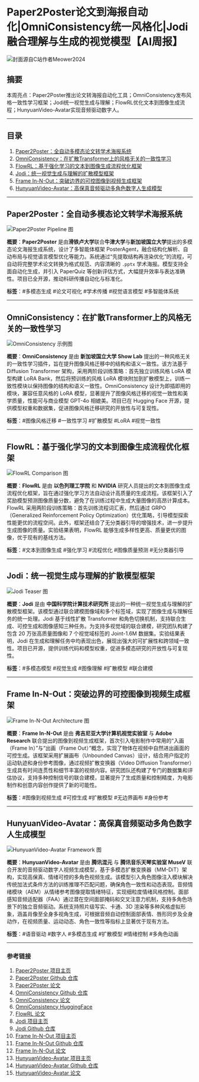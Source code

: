 # Paper2Poster论文到海报自动化|OmniConsistency统一风格化|Jodi融合理解与生成的视觉模型【AI周报】

![封面源自C站作者Meower2024](https://image.civitai.com/xG1nkqKTMzGDvpLrqFT7WA/bc7e4820-82c0-4d95-a196-9627d8cb4578/original=true,quality=90/00003-2892726208.jpeg)

## 摘要

本周亮点：Paper2Poster推出论文转海报自动化工具；OmniConsistency发布风格一致性学习框架；Jodi统一视觉生成与理解；FlowRL优化文本到图像生成流程；HunyuanVideo-Avatar实现音频驱动数字人。

---

## 目录  

1. [Paper2Poster：全自动多模态论文转学术海报系统](#paper2poster全自动多模态论文转学术海报系统)  
2. [OmniConsistency：在扩散Transformer上的风格无关的一致性学习](#omniconsistency在扩散transformer上的风格无关的一致性学习)  
3. [FlowRL：基于强化学习的文本到图像生成流程优化框架](#flowrl基于强化学习的文本到图像生成流程优化框架)    
4. [Jodi：统一视觉生成与理解的扩散模型框架](#jodi统一视觉生成与理解的扩散模型框架)  
5. [Frame In-N-Out：突破边界的可控图像到视频生成框架](#frame-in-n-out突破边界的可控图像到视频生成框架)  
6. [HunyuanVideo-Avatar：高保真音频驱动多角色数字人生成模型](#hunyuanvideo-avatar高保真音频驱动多角色数字人生成模型)  

---

## Paper2Poster：全自动多模态论文转学术海报系统

![Paper2Poster Pipeline 图](https://paper2poster.github.io/assets/posteragent.png)

**概要**：**Paper2Poster** 是由**滑铁卢大学**联合**牛津大学**与**新加坡国立大学**提出的多模态论文海报生成系统，设计了多智能体框架 PosterAgent，融合结构化解析、自动布局与视觉语言模型优化等能力。系统通过“先提取结构再渲染优化”的流程，可自动将完整学术论文转换为格式规范、内容清晰的 `.pptx` 学术海报。模型支持全面自动化生成，并引入 PaperQuiz 等创新评估方式，大幅提升效率与表达准确性。项目已全开源，推动科研传播自动化与标准化。

**标签**：#多模态生成 #论文可视化 #学术传播 #视觉语言模型 #多智能体系统

---

## OmniConsistency：在扩散Transformer上的风格无关的一致性学习

![OmniConsistency 示例图](https://github.com/showlab/OmniConsistency/raw/main/figure/teaser.png)

**概要**：**OmniConsistency** 是由 **新加坡国立大学 Show Lab** 提出的一种风格无关的一致性学习插件，旨在提升图像风格迁移中的结构和语义一致性。该方法基于 Diffusion Transformer 架构，采用两阶段训练策略：首先独立训练风格 LoRA 模型构建 LoRA Bank，然后将预训练的风格 LoRA 模块附加到扩散模型上，训练一致性模块以保持图像的结构和语义一致性。OmniConsistency 设计为即插即用的模块，兼容任意风格的 LoRA 模型，显著提升了图像风格迁移的视觉一致性和美学质量，性能可与商业模型 GPT-4o 相媲美。项目已在 Hugging Face 开源，提供模型权重和数据集，促进图像风格迁移研究的开放性与可复现性。

**标签**：#图像风格迁移 #一致性学习 #扩散模型 #LoRA #视觉一致性

---

## FlowRL：基于强化学习的文本到图像生成流程优化框架

![FlowRL Comparison 图](https://paper-assets.alphaxiv.org/figures/2505.21478/img-2.jpeg)

**概要**：**FlowRL** 是由 **以色列理工学院** 和 **NVIDIA** 研究人员提出的文本到图像生成流程优化框架，旨在通过强化学习方法自动设计高质量的生成流程。该框架引入了奖励模型预测图像质量分数，避免了在训练过程中生成大量图像的高昂计算成本。FlowRL 采用两阶段训练策略：首先训练流程词汇表，然后通过 GRPO（Generalized Reinforcement Policy Optimization）优化策略，引导模型探索性能更优的流程空间。此外，框架还结合了无分类器引导的增强技术，进一步提升生成图像的质量。实验结果表明，FlowRL 能够生成多样性更高、质量更优的图像，优于现有的基线方法。

**标签**：#文本到图像生成 #强化学习 #流程优化 #图像质量预测 #无分类器引导

---

## Jodi：统一视觉生成与理解的扩散模型框架

![Jodi Teaser 图](https://vipl-genun.github.io/Project-Jodi/static/images/banner.jpg)

**概要**：**Jodi** 是由 **中国科学院计算技术研究所** 提出的一种统一视觉生成与理解的扩散模型框架。该模型通过联合建模图像域和多个标签域，实现了图像生成与理解任务的统一处理。Jodi 基于线性扩散 Transformer 和角色切换机制，支持联合生成、可控生成和图像感知三种任务。为支持多视觉域的联合建模，研究团队构建了包含 20 万张高质量图像和 7 个视觉域标签的 Joint-1.6M 数据集。实验结果表明，Jodi 在生成和理解任务中均表现出色，展现出强大的可扩展性和跨领域一致性。项目已开源，提供训练代码和模型权重，促进多模态研究的开放性与可复现性。

**标签**：#多模态模型 #视觉生成 #图像理解 #扩散模型 #联合建模

---

## Frame In-N-Out：突破边界的可控图像到视频生成框架

![Frame In-N-Out Architecture 图](https://uva-computer-vision-lab.github.io/Frame-In-N-Out/static/images/methods.jpg)

**概要**：**Frame In-N-Out** 是由 **弗吉尼亚大学计算机视觉实验室** 与 **Adobe Research** 联合提出的图像到视频生成框架，首次引入电影制作中常用的“入画（Frame In）”与“出画（Frame Out）”概念，实现了物体在视频中自然进出画面的可控生成。该框架采用扩展画布（Unbounded Canvas）设计，结合用户指定的运动轨迹和身份参考图像，通过视频扩散变换器（Video Diffusion Transformer）生成具有时间连贯性和细节丰富的视频内容。研究团队还构建了专门的数据集和评估协议，支持多种控制信号的联合建模，显著提升了生成质量和控制精度，为电影制作和创意内容创作提供了新的可能性。

**标签**：#图像到视频生成 #可控生成 #扩散模型 #无边界画布 #身份参考

---

## HunyuanVideo-Avatar：高保真音频驱动多角色数字人生成模型

![HunyuanVideo-Avatar Framework 图](https://hunyuanvideo-avatar.github.io/static/fig/method.jpg)

**概要**：**HunyuanVideo-Avatar** 是由 **腾讯混元** 与 **腾讯音乐天琴实验室 MuseV** 联合开发的音频驱动数字人视频生成模型，基于多模态扩散变换器（MM-DiT）架构，实现高保真、情绪可控的多角色视频生成。该模型引入角色图像注入模块解决传统加法式条件方法的训练推理不匹配问题，确保角色一致性和动态表现。音频情绪模块（AEM）从情绪参考图像提取情绪特征，实现细粒度情绪风格控制。面部感知音频适配器（FAA）通过潜在空间面部掩码和交叉注意力机制，支持多角色场景下的独立音频驱动。系统支持照片级写实、卡通、3D 渲染等多种风格虚拟形象，涵盖肖像至全身多视角生成，可根据音频自动控制面部表情、唇形同步及全身动作，在视频质量、运动动态、角色一致性等指标上显著优于现有方法。

**标签**：#语音驱动 #数字人 #多模态生成 #扩散模型 #情绪控制 #多角色动画

---

### **参考链接**

1. [Paper2Poster 项目主页](https://paper2poster.github.io/)
2. [Paper2Poster Github 仓库](https://github.com/Paper2Poster/Paper2Poster)
3. [Paper2Poster 论文](https://arxiv.org/pdf/2505.21497)
4. [OmniConsistency Github 仓库](https://github.com/showlab/OmniConsistency)
5. [OmniConsistency 论文](https://arxiv.org/html/2505.18445v1)
6. [OmniConsistency HuggingFace](https://huggingface.co/showlab/OmniConsistency)
7. [FlowRL 论文](https://arxiv.org/pdf/2505.21478v1)
8. [Jodi 项目主页](https://vipl-genun.github.io/Project-Jodi/)
9. [Jodi Github 仓库](https://github.com/VIPL-GENUN/Jodi)
10. [Frame In-N-Out 项目主页](https://uva-computer-vision-lab.github.io/Frame-In-N-Out/)
11. [Frame In-N-Out Github 仓库](https://github.com/UVA-Computer-Vision-Lab/FrameINO)
12. [Frame In-N-Out 论文](https://arxiv.org/html/2505.21491v1)
13. [HunyuanVideo-Avatar 项目主页](https://hunyuanvideo-avatar.github.io/)
14. [HunyuanVideo-Avatar Github 仓库](https://www.github.com/Tencent-Hunyuan/HunyuanVideo-Avatar)
15. [HunyuanVideo-Avatar 论文](https://arxiv.org/html/2505.20156)
